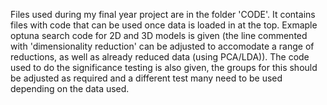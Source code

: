 Files used during my final year project are in the folder 'CODE'. It contains files with code that can be used once data is loaded in at the top. 
Exmaple optuna search code for 2D and 3D models is given (the line commented with 'dimensionality reduction' can be adjusted to accomodate a range of reductions, 
as well as already reduced data (using PCA/LDA)). The code used to do the significance testing is also given, the groups for this should be adjusted as required and a 
different test many need to be used depending on the data used.

